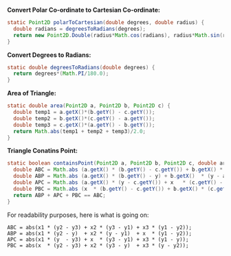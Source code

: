 **Convert Polar Co-ordinate to Cartesian Co-ordinate:**
```java
static Point2D polarToCartesian(double degrees, double radius) {
  double radians = degreesToRadians(degrees);
  return new Point2D.Double(radius*Math.cos(radians), radius*Math.sin(radians));
}
```

**Convert Degrees to Radians:**
```java
static double degreesToRadians(double degrees) {
  return degrees*(Math.PI/180.0);
}
```

**Area of Triangle:**
```java
static double area(Point2D a, Point2D b, Point2D c) {
  double temp1 = a.getX()*(b.getY() - c.getY());
  double temp2 = b.getX()*(c.getY() - a.getY());
  double temp3 = c.getX()*(a.getY() - b.getY());
  return Math.abs(temp1 + temp2 + temp3)/2.0;
}
```

**Triangle Conatins Point:**
```java
static boolean containsPoint(Point2D a, Point2D b, Point2D c, double area, double x, double y) {
  double ABC = Math.abs (a.getX() * (b.getY() - c.getY()) + b.getX() * (c.getY() - a.getY()) + c.getX() * (a.getY() - b.getY()));
  double ABP = Math.abs (a.getX() * (b.getY() - y) + b.getX()  * (y - a.getY()) + x * (a.getY() - b.getY()));
  double APC = Math.abs (a.getX() * (y - c.getY()) + x   * (c.getY() - a.getY()) + c.getX() * (a.getY() - y));
  double PBC = Math.abs (x  * (b.getY() - c.getY()) + b.getX() * (c.getY() - y) + c.getX() * (y - b.getY()));
  return ABP + APC + PBC == ABC;
}
```

For readability purposes, here is what is going on:
```
ABC = abs(x1 * (y2 - y3) + x2 * (y3 - y1) + x3 * (y1 - y2));
ABP = abs(x1 * (y2 - y)  + x2 * (y - y1)  + x  * (y1 - y2));
APC = abs(x1 * (y  - y3) + x  * (y3 - y1) + x3 * (y1 - y));
PBC = abs(x  * (y2 - y3) + x2 * (y3 - y)  + x3 * (y - y2));
```
